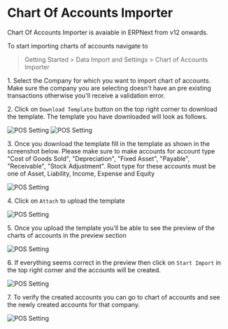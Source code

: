<!--add breadcrumbs-->

# Chart Of Accounts Importer

Chart Of Accounts Importer is avaiable in ERPNext from v12 onwards.

To start importing charts of accounts navigate to

> Getting Started > Data Import and Settings > Chart of Accounts Importer

1\. Select the Company for which you want to import chart of accounts. Make sure the company you are selecting doesn't have an pre existing transactions otherwise you'll receive a validation error.

2\. Click on `Download Template` button on the top right corner to download the template. The template you have downloaded will look as follows.

<img class="screenshot" alt="POS Setting" src="{{docs_base_url}}/assets/img/setup/coa-template-download.png">

<img class="screenshot" alt="POS Setting" src="{{docs_base_url}}/assets/img/setup/coa-template.png">

3\. Once you download the template fill in the template as shown in the screenshot below. Please make sure to make accounts for account type "Cost of Goods Sold", "Depreciation", "Fixed Asset", "Payable", "Receivable", "Stock Adjustment". Root type for these accounts must be one of Asset, Liability, Income, Expense and Equity

<img class="screenshot" alt="POS Setting" src="{{docs_base_url}}/assets/img/setup/coa-template-1.png">

4\. Click on ```Attach``` to upload the template

<img class="screenshot" alt="POS Setting" src="{{docs_base_url}}/assets/img/setup/coa-attach.png">

5\. Once you upload the template you'll be able to see the preview of the charts of accounts in the preview section

<img class="screenshot" alt="POS Setting" src="{{docs_base_url}}/assets/img/setup/coa-preview.png">

6\. If everything seems correct in the preview then click on ```Start Import``` in the top right corner and the accounts will be created.

<img class="screenshot" alt="POS Setting" src="{{docs_base_url}}/assets/img/setup/coa-start-import.png">

7\. To verify the created accounts you can go to chart of accounts and see the newly created accounts for that company.

<img class="screenshot" alt="POS Setting" src="{{docs_base_url}}/assets/img/setup/coa-import.png">





